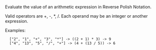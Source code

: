 Evaluate the value of an arithmetic expression in Reverse Polish Notation.

Valid operators are +, -, *, /. Each operand may be an integer or another expression.

Examples:
```
  ["2", "1", "+", "3", "*"] -> ((2 + 1) * 3) -> 9
  ["4", "13", "5", "/", "+"] -> (4 + (13 / 5)) -> 6
 ```